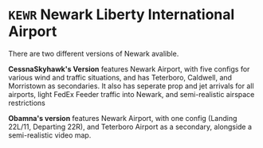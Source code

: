 # `KEWR` Newark Liberty International Airport 
There are two different versions of Newark avalible.

**CessnaSkyhawk's Version** features Newark Airport, with five configs for various wind and traffic situations, and has Teterboro, Caldwell, and Morristown as secondaries. It also has seperate prop and jet arrivals for all airports, light FedEx Feeder traffic into Newark, and semi-realistic airspace restrictions

**Obamna's version** features Newark Airport, with one config (Landing 22L/11, Departing 22R), and Teterboro Airport as a secondary, alongside a semi-realistic video map.
